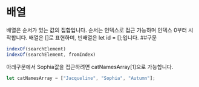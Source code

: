 # 배열
배열은 순서가 있는 값의 집합입니다. 순서는 인덱스로 접근 가능하며 인덱스 0부터 시작합니다.
배열은 []로 표현하며, 빈배열은 let id = [];입니다.
##구문
```js
indexOf(searchElement)
indexOf(searchElement, fromIndex)
```

아래구문에서 Sophia값을 접근하려면 catNamesArray[1]으로 가능합니다.
```js
let catNamesArray = ["Jacqueline", "Sophia", "Autumn"];
```
